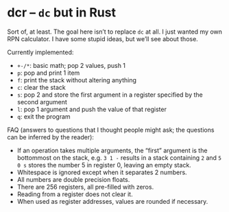 # dcr – `dc` but in Rust
Sort of, at least. The goal here isn’t to replace `dc` at all. I just wanted my own RPN calculator.
I have some stupid ideas, but we’ll see about those.

Currently implemented:
- `+-/*`: basic math; pop 2 values, push 1
- `p`: pop and print 1 item
- `f`: print the stack without altering anything
- `c`: clear the stack
- `s`: pop 2 and store the first argument in a register specified by the second argument
- `l`: pop 1 argument and push the value of that register
- `q`: exit the program

FAQ (answers to questions that I thought people might ask; the questions can be inferred by the reader):
- If an operation takes multiple arguments, the “first” argument is the bottommost on the stack, e.g. `3 1 -` results in a stack containing `2` and `5 0 s` stores the number 5 in register 0, leaving an empty stack.
- Whitespace is ignored except when it separates 2 numbers.  
- All numbers are double precision floats.  
- There are 256 registers, all pre-filled with zeros.  
- Reading from a register does not clear it.  
- When used as register addresses, values are rounded if necessary.  
